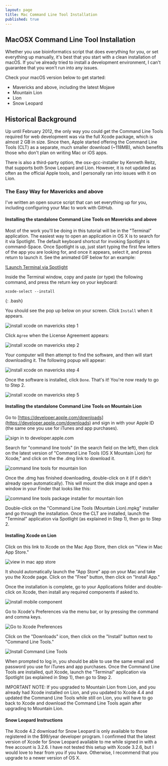 ```yaml
---
layout: page
title: Mac Command Line Tool Installation
published: true
---
```

## MacOSX Command Line Tool Installation  

Whether you use bioinformatics script that does everything for you, or set everything up manually, it's best that you start with a clean installation of macOS. If you've already tried to install a development environment, I can't guarantee that you won't run into any issues. 

Check your macOS version below to get started:

- Mavericks and above, including the latest Mojave
- Mountain Lion
- Lion
- Snow Leopard

## Historical Background  
Up until February 2012, the only way you could get the Command Line Tools required for web development was via the full Xcode package, which is almost 2 GB in size. Since then, Apple started offering the Command Line Tools (CLT) as a separate, much smaller download (~118MB), which benefits those who don't plan on writing Mac or iOS apps.

There is also a third-party option, the osx-gcc-installer by Kenneth Reitz, that supports both Snow Leopard and Lion. However, it is not updated as often as the official Apple tools, and I personally ran into issues with it on Lion.

### The Easy Way for Mavericks and above  
I've written an open source script that can set everything up for you, including configuring your Mac to work with GitHub.


#### Installing the standalone Command Line Tools on Mavericks and above  
Most of the work you'll be doing in this tutorial will be in the "Terminal" application. The easiest way to open an application in OS X is to search for it via Spotlight. The default keyboard shortcut for invoking Spotlight is command-Space. Once Spotlight is up, just start typing the first few letters of the app you are looking for, and once it appears, select it, and press return to launch it. See the animated GIF below for an example:

[!Launch Terminal via Spotlight](https://www.moncefbelyamani.com/images/spotlight-terminal.gif)

Inside the Terminal window, copy and paste (or type) the following command, and press the return key on your keyboard:
```
xcode-select --install
```
{: .bash}

You should see the pop up below on your screen. Click ```Install``` when it appears.

 ![install xcode on mavericks step 1](https://www.moncefbelyamani.com/images/install-clt-mavericks-step-1.png)

Click ```Agree``` when the License Agreement appears:

![install xcode on mavericks step 2](https://www.moncefbelyamani.com/images/install-clt-mavericks-step-2.png)

Your computer will then attempt to find the software, and then will start downloading it. The following popup will appear:

![install xcode on mavericks step 4](https://www.moncefbelyamani.com/images/install-clt-mavericks-step-4.png)

Once the software is installed, click ```Done```. That's it! You're now ready to go to Step 2.

![install xcode on mavericks step 5](https://www.moncefbelyamani.com/images/install-clt-mavericks-step-5.png)

#### Installing the standalone Command Line Tools on Mountain Lion
Go to [https://developer.apple.com/downloads](https://developer.apple.com/downloads) and sign in with your Apple ID (the same one you use for iTunes and app purchases).

![sign in to developer.apple.com](https://www.moncefbelyamani.com/images/sign-in-with-your-apple-id-apple-developer.jpg)

Search for "command line tools" (in the search field on the left), then click on the latest version of "Command Line Tools (OS X Mountain Lion) for Xcode," and click on the the .dmg link to download it.

![command line tools for mountain lion](https://www.moncefbelyamani.com/images/command-line-tools-for-mountain-lion.jpg)

Once the .dmg has finished downloading, double-click on it (if it didn't already open automatically). This will mount the disk image and open a window in your Finder that looks like this:

![command line tools package installer for mountain lion](https://www.moncefbelyamani.com/images/command-line-tools-mountain-lion.jpg)

Double-click on the "Command Line Tools (Mountain Lion).mpkg" installer and go through the installation. Once the CLT are installed, launch the "Terminal" application via Spotlight (as explained in Step 1), then go to Step 2.

#### Installing Xcode on Lion
Click on this link to Xcode on the Mac App Store, then click on "View in Mac App Store."

![view in mac app store](https://www.moncefbelyamani.com/images/view-in-mas.jpg)

It should automatically launch the "App Store" app on your Mac and take you the Xcode page. Click on the "Free" button, then click on "Install App."

Once the installation is complete, go to your Applications folder and double-click on Xcode, then install any required components if asked to.

![install mobile component](https://www.moncefbelyamani.com/images/xcode-component.jpg)

Go to Xcode's Preferences via the menu bar, or by pressing the command and comma keys.

![Go to Xcode Preferences](https://www.moncefbelyamani.com/images/xcode-prefs.jpg)

Click on the "Downloads" icon, then click on the "Install" button next to "Command Line Tools."

![Install Command Line Tools](!https://www.moncefbelyamani.com/images/install-clt.jpg)

When prompted to log in, you should be able to use the same email and password you use for iTunes and app purchases. Once the Command Line Tools are installed, quit Xcode, launch the "Terminal" application via Spotlight (as explained in Step 1), then go to Step 2.

IMPORTANT NOTE: If you upgraded to Mountain Lion from Lion, and you already had Xcode installed on Lion, and you updated to Xcode 4.4 and updated the Command Line Tools while still on Lion, you will have to go back to Xcode and download the Command Line Tools again after upgrading to Mountain Lion.

#### Snow Leopard Instructions
The Xcode 4.2 download for Snow Leopard is only available to those registered in the $99/year developer program. I confirmed that the latest version of Xcode for Snow Leopard available to me while signed in with a free account is 3.2.6. I have not tested this setup with Xcode 3.2.6, but I would love to hear from you if you have. Otherwise, I recommend that you upgrade to a newer version of OS X.

